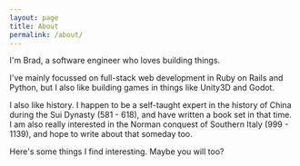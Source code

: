 ```yaml
---
layout: page
title: About
permalink: /about/
---
```


I'm Brad, a software engineer who loves building things.

I've mainly focussed on full-stack web development in Ruby on Rails and Python,
but I also like building games in things like Unity3D and Godot.

I also like history. I happen to be a self-taught expert in the history of China
during the Sui Dynasty (581 - 618), and have written a book set in that time. I
am also really interested in the Norman conquest of Southern Italy (999 - 1139),
and hope to write about that someday too.

Here's some things I find interesting. Maybe you will too?
